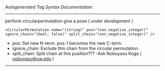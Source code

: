 _Autogenerated Tag Syntax Documentation:_

---
perform circularpermutation give a pose ( under development )

```
<CircularPermutation name="(string)" pos="(non_negative_integer)" ignore_chain="(bool; false)" split_chain="(non_negative_integer)" />
```

-   pos: Set new N-term. pos-1 becomes the new C-term.
-   ignore_chain: Exclude this chain from the circular permutation.
-   split_chain: Split chain at this position??? -Ask Nobuyasu Koga ( nobuyasu@uw.edu )

---
